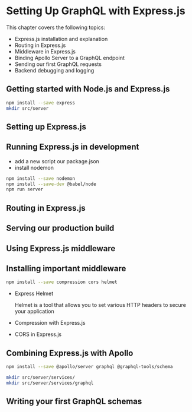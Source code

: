 # Setting Up GraphQL with Express.js

This chapter covers the following topics:
- Express.js installation and explanation
- Routing in Express.js
- Middleware in Express.js
- Binding Apollo Server to a GraphQL endpoint
- Sending our first GraphQL requests
- Backend debugging and logging

## Getting started with Node.js and Express.js

```sh
npm install --save express
mkdir src/server
```

## Setting up Express.js
## Running Express.js in development
- add a new script our package.json
- install nodemon
```sh
npm install --save nodemon
npm install --save-dev @babel/node
npm run server
```

## Routing in Express.js
## Serving our production build
## Using Express.js middleware

## Installing important middleware
```sh
npm install --save compression cors helmet
```

- Express Helmet
  
    Helmet is a tool that allows you to set various HTTP headers to secure your application

- Compression with Express.js
- CORS in Express.js

## Combining Express.js with Apollo
```sh
npm install --save @apollo/server graphql @graphql-tools/schema
```

```sh
mkdir src/server/services/
mkdir src/server/services/graphql
```

## Writing your first GraphQL schemas
